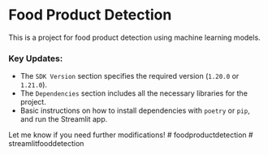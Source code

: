 # Food Product Detection
This is a project for food product detection using machine learning models.



### Key Updates:
- The `SDK Version` section specifies the required version (`1.20.0` or `1.21.0`).
- The `Dependencies` section includes all the necessary libraries for the project.
- Basic instructions on how to install dependencies with `poetry` or `pip`, and run the Streamlit app.

Let me know if you need further modifications!
#   f o o d p r o d u c t d e t e c t i o n  
 #   s t r e a m l i t f o o d d e t e c t i o n  
 